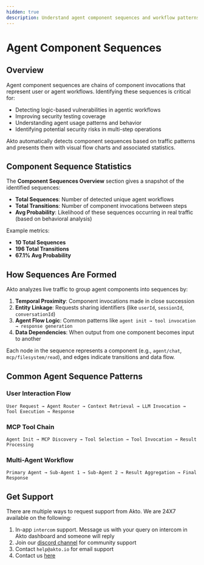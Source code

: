 ```yaml
---
hidden: true
description: Understand agent component sequences and workflow patterns in your agentic systems.
---
```


# Agent Component Sequences

## Overview

Agent component sequences are chains of component invocations that represent user or agent workflows. Identifying these sequences is critical for:

- Detecting logic-based vulnerabilities in agentic workflows
- Improving security testing coverage
- Understanding agent usage patterns and behavior
- Identifying potential security risks in multi-step operations

Akto automatically detects component sequences based on traffic patterns and presents them with visual flow charts and associated statistics.

## Component Sequence Statistics

The **Component Sequences Overview** section gives a snapshot of the identified sequences:

- **Total Sequences**: Number of detected unique agent workflows
- **Total Transitions**: Number of component invocations between steps
- **Avg Probability**: Likelihood of these sequences occurring in real traffic (based on behavioral analysis)

Example metrics:
- **10 Total Sequences**
- **196 Total Transitions**
- **67.1% Avg Probability**

## How Sequences Are Formed

Akto analyzes live traffic to group agent components into sequences by:

1. **Temporal Proximity**: Component invocations made in close succession
2. **Entity Linkage**: Requests sharing identifiers (like `userId`, `sessionId`, `conversationId`)
3. **Agent Flow Logic**: Common patterns like `agent init → tool invocation → response generation`
4. **Data Dependencies**: When output from one component becomes input to another

Each node in the sequence represents a component (e.g., `agent/chat`, `mcp/filesystem/read`), and edges indicate transitions and data flow.

## Common Agent Sequence Patterns

### User Interaction Flow
```
User Request → Agent Router → Context Retrieval → LLM Invocation → Tool Execution → Response
```

### MCP Tool Chain
```
Agent Init → MCP Discovery → Tool Selection → Tool Invocation → Result Processing
```

### Multi-Agent Workflow
```
Primary Agent → Sub-Agent 1 → Sub-Agent 2 → Result Aggregation → Final Response
```

## Get Support

There are multiple ways to request support from Akto. We are 24X7 available on the following:

1. In-app `intercom` support. Message us with your query on intercom in Akto dashboard and someone will reply
2. Join our [discord channel](https://www.akto.io/community) for community support
3. Contact `help@akto.io` for email support
4. Contact us [here](https://www.akto.io/contact-us)
